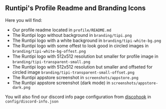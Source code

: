 ## Runtipi's Profile Readme and Branding Icons

Here you will find:

- Our profile readme located in `profile/README.md`
- The Runtipi logo without background in `branding/tipi.png`
- The Runtipi logo with a white background in `branding/tipi-white-bg.png`
- The Runtipi logo with some offest to look good in circled images in `branding/tipi-white-bg-offest.png`
- The Runtipi logo with 512x512 resolution but smaller for profile image in `branding/tipi-transparent-small.png`
- The Runtipi logo with 512x512 resolution but smaller and offseted for circled image `branding/tipi-transparent-small-offset.png`
- The Runtipi appstore screenshot in `screenshots/appstore.png`
- The Runtipi appstore screenshot (dark mode) in `screenshots/appstore-dark.png`

You will also find our discord info page configuration from [discohook](dicohook.org) in `config/discord-info.json`
